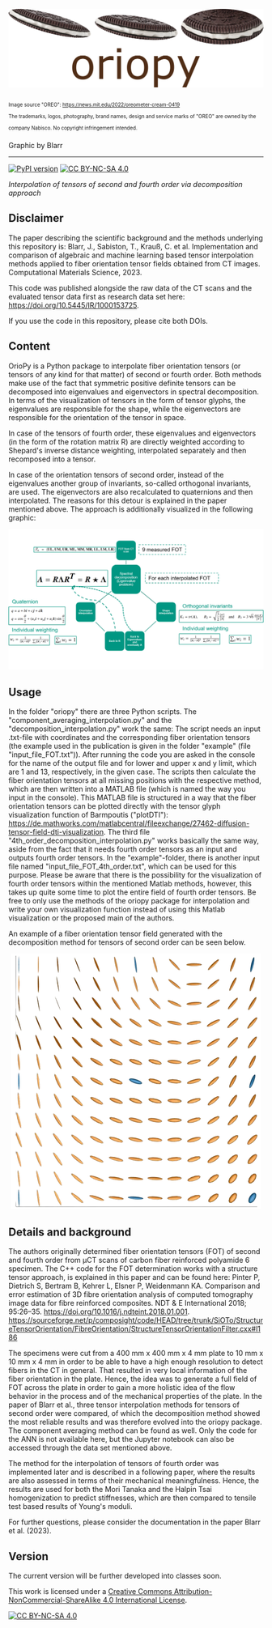 <p align="center">
  <img src="https://github.com/jewelsbla/oriopy/blob/main/images/oriopy_logo.png?raw=true">
</p>

<sub><sub>Image source "OREO": https://news.mit.edu/2022/oreometer-cream-0419 \
The trademarks, logos, photography, brand names, design and service marks of "OREO" are owned by the company Nabisco. No copyright infringement intended. <sub><sub>

Graphic by Blarr

***
[![PyPI version](https://badge.fury.io/py/oriopy.svg)](https://badge.fury.io/py/oriopy)
[![CC BY-NC-SA 4.0][cc-by-nc-sa-shield]][cc-by-nc-sa]

*Interpolation of tensors of second and fourth order via decomposition approach*

## Disclaimer 
The paper describing the scientific background and the methods underlying this repository is: Blarr, J., Sabiston, T., Krauß, C. et al. Implementation and comparison of algebraic and machine learning based tensor interpolation methods applied to fiber orientation tensor fields obtained from CT images. Computational Materials Science, 2023.

This code was published alongside the raw data of the CT scans and the evaluated tensor data first as research data set here: https://doi.org/10.5445/IR/1000153725.

If you use the code in this repository, please cite both DOIs.

## Content

OrioPy is a Python package to interpolate fiber orientation tensors (or tensors of any kind for that matter) of second or fourth order. Both methods make use of the fact that symmetric positive definite tensors can be decomposed into eigenvalues and eigenvectors in spectral decomposition. In terms of the visualization of tensors in the form of tensor glyphs, the eigenvalues are responsible for the shape, while the eigenvectors are responsible for the orientation of the tensor in space.

In case of the tensors of fourth order, these eigenvalues and eigenvectors (in the form of the rotation matrix R) are directly weighted according to Shepard's inverse distance weighting, interpolated separately and then recomposed into a tensor.

In case of the orientation tensors of second order, instead of the eigenvalues another group of invariants, so-called orthogonal invariants, are used. The eigenvectors are also recalculated to quaternions and then interpolated. The reasons for this 
detour is explained in the paper mentioned above. The approach is additionally visualized in the following graphic:

<p align="center">
  <img src="https://github.com/jewelsbla/oriopy/blob/main/images/graphic_decomposition_2.png?raw=true">
</p>

## Usage

In the folder "oriopy" there are three Python scripts. The "component_averaging_interpolation.py" and the "decomposition_interpolation.py" work the same: The script needs an input .txt-file with coordinates and the corresponding fiber orientation tensors (the example used in the publication is given in the folder "example" (file "input_file_FOT.txt")). After running the code you are asked in the console for the name of the output file and for lower and upper x and y limit, which are 1 and 13, respectively, in the given case. The scripts then calculate the fiber orientation tensors at all missing positions with the respective method, which are then written into a MATLAB file (which is named the way you input in the console). This MATLAB file is structured in a way that the fiber orientation tensors can be plotted directly with the tensor glyph visualization function of Barmpoutis ("plotDTI"): https://de.mathworks.com/matlabcentral/fileexchange/27462-diffusion-tensor-field-dti-visualization.
The third file "4th_order_decomposition_interpolation.py" works basically the same way, aside from the fact that it needs fourth order tensors as an input and outputs fourth order tensors. In the "example"-folder, there is another input file named "input_file_FOT_4th_order.txt", which can be used for this purpose. Please be aware that there is the possibility for the visualization of fourth order tensors within the mentioned Matlab methods, however, this takes up quite some time to plot the entire field of fourth order tensors. Be free to only use the methods of the oriopy package for interpolation and write your own visualization function instead of using this Matlab visualization or the proposed main of the authors.

An example of a fiber orientation tensor field generated with the decomposition method for tensors of second order can be seen below.

<p align="center">
  <img src="https://github.com/jewelsbla/oriopy/blob/main/images/decomposition_complete_cut_dark_mode.png?raw=true">
</p>


## Details and background

The authors originally determined fiber orientation tensors (FOT) of second and fourth order from µCT scans of carbon fiber reinforced polyamide 6 specimen. The C++ code for the FOT determination works with a structure tensor approach, is explained in this paper and can be found here: Pinter P, Dietrich S, Bertram B, Kehrer L, Elsner P, Weidenmann KA. Comparison and error estimation of 3D fibre orientation analysis of computed tomography image data for fibre reinforced composites. NDT & E International 2018; 95:26–35. https://doi.org/10.1016/j.ndteint.2018.01.001.
https://sourceforge.net/p/composight/code/HEAD/tree/trunk/SiOTo/StructureTensorOrientation/FibreOrientation/StructureTensorOrientationFilter.cxx#l186

The specimens were cut from a 400 mm x 400 mm x 4 mm plate to 10 mm x 10 mm x 4 mm in order to be able to have a high enough resolution to detect fibers in the CT in general. That resulted in very local information of the fiber orientation in the plate. Hence, the idea was to generate a full field of FOT across the plate in order to gain a more holistic idea of the flow behavior in the process and of the mechanical properties of the plate. In the paper of Blarr et al., three tensor interpolation methods for tensors of second order were compared, of which the decomposition method showed the most reliable results and was therefore evolved into the oriopy package. The component averaging method can be found as well. Only the code for the ANN is not available here, but the Jupyter notebook can also be accessed through the data set mentioned above.

The method for the interpolation of tensors of fourth order was implemented later and is described in a following paper, where the results are also assessed in terms of their mechanical meaningfulness. Hence, the results are used for both the Mori Tanaka and the Halpin Tsai homogenization to predict stiffnesses, which are then compared to tensile test based results of Young's moduli.

For further questions, please consider the documentation in the paper Blarr et al. (2023).

## Version

The current version will be further developed into classes soon. 

This work is licensed under a
[Creative Commons Attribution-NonCommercial-ShareAlike 4.0 International License][cc-by-nc-sa].

[![CC BY-NC-SA 4.0][cc-by-nc-sa-image]][cc-by-nc-sa]

[cc-by-nc-sa]: http://creativecommons.org/licenses/by-nc-sa/4.0/
[cc-by-nc-sa-image]: https://licensebuttons.net/l/by-nc-sa/4.0/88x31.png
[cc-by-nc-sa-shield]: https://img.shields.io/badge/License-CC%20BY--NC--SA%204.0-lightgrey.svg